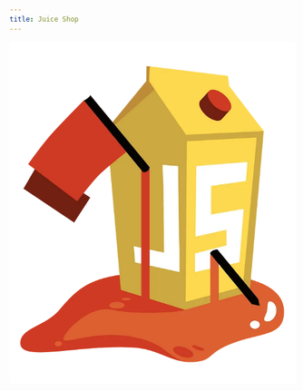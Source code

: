 ```yaml
---
title: Juice Shop
---
```


![img](https://github.com/jjolley91/blog/blob/main/images/juice_shop.jpg?raw=true)